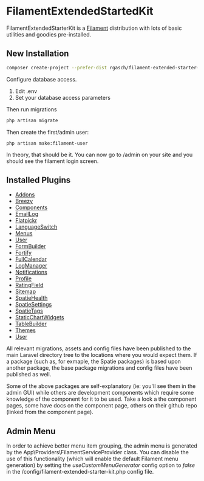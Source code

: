 # FilamentExtendedStartedKit

FilamentExtendedStarterKit is a [Filament](https://filamentphp.com/) distribution with lots 
of basic utilities and goodies pre-installed.

## New Installation

```bash
composer create-project --prefer-dist rgasch/filament-extended-starter-kit FilamentStarterKit
```

Configure database access. 

1. Edit .env
2. Set your database access parameters

Then run migrations

```bash
php artisan migrate
```

Then create the first/admin user:

```
php artisan make:filament-user
```

In theory, that should be it. You can now go to /admin on your site and you should see the filament 
login screen. 


## Installed Plugins

- [Addons](https://filamentphp.com/plugins/bezhansalleh-addons)
- [Breezy](https://filamentphp.com/plugins/breezy)
- [Components](https://filamentphp.com/plugins/ralphjsmit-components)
- [EmailLog](https://filamentphp.com/plugins/email-log)
- [Flatpickr](https://filamentphp.com/plugins/flatpickr)
- [LanguageSwitch](https://filamentphp.com/plugins/language-switch)
- [Menus](https://filamentphp.com/plugins/menus)
- [User](https://filamentphp.com/plugins/user-manager)
- [FormBuilder](https://filamentphp.com/docs/2.x/forms/installation)
- [Fortify](https://filamentphp.com/plugins/fortify)
- [FullCalendar](https://filamentphp.com/plugins/filament-fullcalendar)
- [LogManager](https://filamentphp.com/plugins/log-manager)
- [Notifications](https://filamentphp.com/docs/2.x/notifications/installation)
- [Profile](https://filamentphp.com/plugins/profile)
- [RatingField](https://filamentphp.com/plugins/rating-field)
- [Sitemap](https://filamentphp.com/plugins/sitemap)
- [SpatieHealth](https://filamentphp.com/plugins/spatie-health)
- [SpatieSettings](https://filamentphp.com/plugins/spatie-settings)
- [SpatieTags](https://filamentphp.com/plugins/spatie-tags)
- [StaticChartWidgets](https://filamentphp.com/plugins/static-chart-widgets)
- [TableBuilder](https://filamentphp.com/docs/tables)
- [Themes](https://filamentphp.com/plugins/3x1io-themes)
- [User](https://filamentphp.com/plugins/user-manager)

All relevant migrations, assets and config files have been published to the main Laravel 
directory tree to the locations where you would expect them. If a package (such as, for 
exmaple, the Spatie packages) is based upon another package, the base package 
migrations and config files have been published as well. 

Some of the above packages are self-explanatory (ie: you'll see them in the admin GUI)
while others are development components which require some knowledge of the component 
for it to be used. Take a look a the component pages, some have docs on the component 
page, others on their github repo (linked from the component page). 

## Admin Menu

In order to achieve better menu item grouping, the admin menu is generated by the 
App\Providers\FilamentServiceProvider class. You can disable the use of this 
functionality (which will enable the default Filament menu generation) by 
setting the *useCustomMenuGenerator* config option to *false* in the 
/config/filament-extended-starter-kit.php config file.


